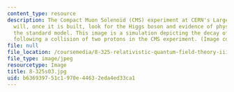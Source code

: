 ```yaml
---
content_type: resource
description: The Compact Muon Solenoid (CMS) experiment at CERN's Large Hadron Collider
  will, once it is built, look for the Higgs boson and evidence of physics beyond
  the standard model. This image is a simulation depicting the decay of a Higgs particle
  following a collision of two protons in the CMS experiment. (Image courtesy of CERN.)
file: null
file_location: /coursemedia/8-325-relativistic-quantum-field-theory-iii-spring-2007/b636939751c1970e44632eda4ed33ca1_8-325s03.jpg
file_type: image/jpeg
resourcetype: Image
title: 8-325s03.jpg
uid: b6369397-51c1-970e-4463-2eda4ed33ca1
---
```

